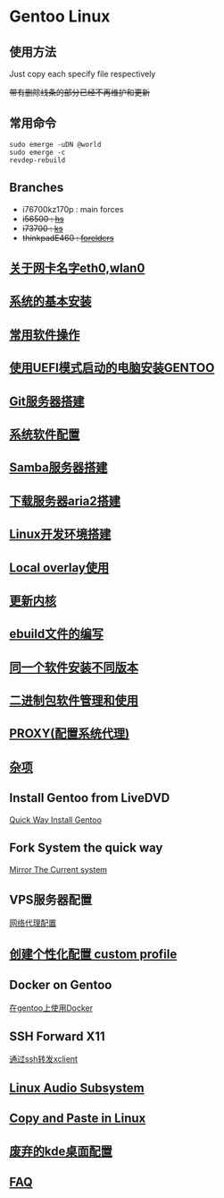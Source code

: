 # Gentoo Linux

## 使用方法

Just copy each specify file respectively

~~带有删除线条的部分已经不再维护和更新~~

## 常用命令

	sudo emerge -uDN @world
	sudo emerge -c
	revdep-rebuild

## Branches

- i76700kz170p : main forces
- ~~i56500 : [hs](https://github.com/54shady/hs)~~
- ~~i73700 : [ks](https://github.com/54shady/KS)~~
- ~~thinkpadE460 : [forelders](https://github.com/54shady/forelders)~~

## [关于网卡名字eth0,wlan0](ifnames.md)

## [系统的基本安装](basic_install.md)

## [常用软件操作](apps.md)

## [使用UEFI模式启动的电脑安装GENTOO](install_alive.md)

## [Git服务器搭建](git-server.md)

## [系统软件配置](sysconf.md)

## [Samba服务器搭建](samba-server.md)

## [下载服务器aria2搭建](aria2.md)

## [Linux开发环境搭建](devenv.md)

## [Local overlay使用](local_overlay.md)

## [更新内核](update_kernel.md)

## [ebuild文件的编写](myebuild.md)

## [同一个软件安装不同版本](multi_version.md)

## [二进制包软件管理和使用](binarypkg.md)

## [PROXY(配置系统代理)](proxy.md)

## [杂项](misc.md)

## Install Gentoo from LiveDVD

[Quick Way Install Gentoo](mds/livedvd_install.md)

## Fork System the quick way

[Mirror The Current system](mds/fork/fork_system.md)

## VPS服务器配置

[网络代理配置](vps/README.md)

## [创建个性化配置 custom profile](custom_profile.md)


## Docker on Gentoo

[在gentoo上使用Docker](docker/README.md)

## SSH Forward X11

[通过ssh转发xclient](./xwindow.md)

## [Linux Audio Subsystem](audio.md)

## [Copy and Paste in Linux](xclip.md)

## [废弃的kde桌面配置](kde.md)

## [FAQ](faq.md)
